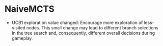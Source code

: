 # NaiveMCTS

 - UCB1 exploration value changed: 
 Encourage more exploration of less-visited nodes. This small change may lead to different branch selections in the tree search and, consequently, different overall decisions during gameplay.